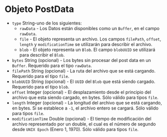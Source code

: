 # Objeto PostData

* `type` String-uno de los siguientes:
  * `rawData` - Los Datos están disponibles como un `Buffer`, en el campo `rawData`.
  * `file` - El objeto representa un archivo. Los campos `filePath`, `offset`, `length` y `modificationTime` se utilizarán para describir el archivo.
  * `blob` - El objeto representa un `Blob`. El campo `blobUUID` se utilizará para describir el `Blob`.
* `bytes` String (opcional) - Los bytes sin procesar del post data en un `Buffer`. Requerido para el tipo `rawData`.
* `filePath` String (opcional) - La ruta del archivo que se está cargando. Requerido para el tipo `file`.
* `blobUUID` String (opcional) - El `UUID` del `Blob` que está siendo cargado. Requerido para el tipo `blob`.
* `offset` Integer (opcional) - El desplazamiento desde el principio del archivo que esta siendo cargado, en bytes. Sólo válido para tipos `file`.
* `length` Integer (opcional) - La longitud del archivo que se está cargando, en bytes. Si se establece a `-1`, el archivo entero se cargará. Sólo válido para tipos `file`.
* `modificationTime` Double (opcional) - El tiempo de modificación del archivo representado por un double, el cual es el número de segundo desde `UNIX Epoch` (Enero 1, 1970). Sólo válido para tipos `file`.
